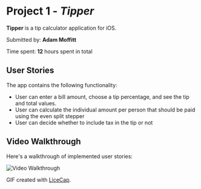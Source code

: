 # Project 1 - *Tipper*

**Tipper** is a tip calculator application for iOS.

Submitted by: **Adam Moffitt**

Time spent: **12** hours spent in total

## User Stories

The app contains the following functionality:

*  User can enter a bill amount, choose a tip percentage, and see the tip and total values.
*  User can calculate the individual amount per person that should be paid using the even split stepper
*  User can decide whether to include tax in the tip or not

## Video Walkthrough

Here's a walkthrough of implemented user stories:

<img src='http://imgur.com/f6FnIem' title='Tipper Video Walkthrough' width='' alt='Video Walkthrough' />


GIF created with [LiceCap](http://www.cockos.com/licecap/).


